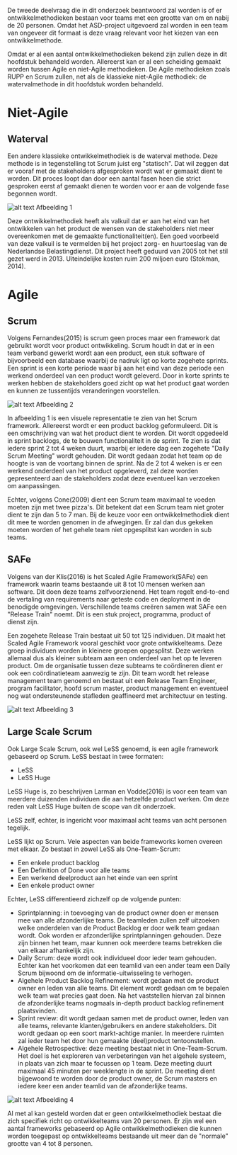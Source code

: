 De tweede deelvraag die in dit onderzoek beantwoord zal worden is of er ontwikkelmethodieken bestaan voor teams met een grootte van om en nabij de 20 personen. Omdat het ASD-project uitgevoerd zal worden in een team van ongeveer dit formaat is deze vraag relevant voor het kiezen van een ontwikkelmethode. 

Omdat er al een aantal ontwikkelmethodieken bekend zijn zullen deze in dit hoofdstuk behandeld worden. Allereerst kan er al een scheiding gemaakt worden tussen Agile en niet-Agile methodieken. De Agile methodieken zoals RUPP en Scrum zullen, net als de klassieke niet-Agile methodiek: de watervalmethode in dit hoofdstuk worden behandeld. 

# Niet-Agile 
## Waterval

Een andere klassieke ontwikkelmethodiek is de waterval methode. Deze methode is in tegenstelling tot Scrum juist erg "statisch". Dat wil zeggen dat er vooraf met de stakeholders afgesproken wordt wat er gemaakt dient te worden. Dit proces loopt dan door een aantal fasen heen die strict gesproken eerst af gemaakt dienen te worden voor er aan de volgende fase begonnen wordt.

 ![alt text](https://www.consultancy.nl/illustrations/news/detail/1464181921170_Waterval%20methode-01.jpg)
Afbeelding 1

Deze ontwikkelmethodiek heeft als valkuil dat er aan het eind van het ontwikkelen van het product de wensen van de stakeholders niet meer overeenkomen met de gemaakte functionaliteit(en). Een goed voorbeeld van deze valkuil is te vermelden bij het project zorg- en huurtoeslag van de Nederlandse Belastingdienst. Dit project heeft geduurd van 2005 tot het stil gezet werd in 2013. Uiteindelijke kosten ruim 200 miljoen euro (Stokman, 2014).

# Agile
## Scrum

Volgens Fernandes(2015) is scrum geen proces maar een framework dat gebruikt wordt voor product ontwikkeling. Scrum houdt in dat er in een team verband gewerkt wordt aan een product, een stuk software of bijvoorbeeld een database waarbij de nadruk ligt op korte zogehete sprints. Een sprint is een korte periode waar bij aan het eind van deze periode een werkend onderdeel van een product wordt geleverd. Door in korte sprints te werken hebben de stakeholders goed zicht op wat het product gaat worden en kunnen ze tussentijds veranderingen voorstellen.


![alt text](https://www.codeproject.com/KB/architecture/704720/ScrumWorkflow.png)
Afbeelding 2

In afbeelding 1 is een visuele representatie te zien van het Scrum framework. Allereerst wordt er een product backlog geformuleerd. Dit is een omschrijving van wat het product dient te worden. Dit wordt opgedeeld in sprint backlogs, de te bouwen functionaliteit in de sprint. Te zien is dat iedere sprint 2 tot 4 weken duurt, waarbij er iedere dag een zogehete "Daily Scrum Meeting" wordt gehouden. Dit wordt gedaan zodat het team op de hoogte is van de voortang binnen de sprint. Na de 2 tot 4 weken is er een werkend onderdeel van het product opgeleverd, zal deze worden gepresenteerd aan de stakeholders zodat deze eventueel kan verzoeken om aanpassingen. 

Echter, volgens Cone(2009) dient een Scrum team maximaal te voeden moeten zijn met twee pizza's. Dit betekent dat een Scrum team niet groter dient te zijn dan 5 to 7 man. Bij de keuze voor een ontwikkelmethodiek dient dit mee te worden genomen in de afwegingen. Er zal dan dus gekeken moeten worden of het gehele team niet opgesplitst kan worden in sub teams.

## SAFe

Volgens van der Klis(2016) is het Scaled Agile Framework(SAFe) een framework waarin teams bestaande uit 8 tot 10 mensen werken aan software. Dit doen deze teams zelfvoorzienend. Het team regelt end-to-end de vertaling van requirements naar geteste code en deployment in de benodigde omgevingen. Verschillende teams creëren samen wat SAFe een "Release Train" noemt. Dit is een stuk project, programma, product of dienst zijn. 

Een zogehete Release Train bestaat uit 50 tot 125 individuen. Dit maakt het Scaled Agile Framework vooral geschikt voor grote ontwikkelteams. Deze groep individuen worden in kleinere groepen opgesplitst. Deze werken allemaal dus als kleiner subteam aan een onderdeel van het op te leveren product. Om de organisatie tussen deze subteams te coördineren dient er ook een coördinatieteam aanwezig te zijn. Dit team wordt het release management team genoemd en bestaat uit een Release Team Engineer, program facilitator, hoofd scrum master, product management en eventueel nog wat ondersteunende stafleden geaffineerd met architectuur en testing. 

![alt text](http://www.henkjanvanderklis.nl/wp-content/uploads/2016/08/safe-in-a-nutshell.jpg)
Afbeelding 3

## Large Scale Scrum

Ook Large Scale Scrum, ook wel LeSS genoemd, is een agile framework gebaseerd op Scrum. LeSS bestaat in twee formaten:

- LeSS
- LeSS Huge

LeSS Huge is, zo beschrijven Larman en Vodde(2016) is voor een team van meerdere duizenden individuen die aan hetzelfde product werken. Om deze reden valt LeSS Huge buiten de scope van dit onderzoek.

LeSS zelf, echter, is ingericht voor maximaal acht teams van acht personen tegelijk. 

LeSS lijkt op Scrum. Vele aspecten van beide frameworks komen overeen met elkaar. Zo bestaat in zowel LeSS als One-Team-Scrum:

- Een enkele product backlog
- Een Definition of Done voor alle teams
- Een werkend deelproduct aan het einde van een sprint
- Een enkele product owner

Echter, LeSS differentieerd zichzelf op de volgende punten:

- Sprintplanning: in toevoeging van de product owner doen er mensen mee van alle afzonderlijke teams. De teamleden zullen zelf uitzoeken welke onderdelen van de Product Backlog er door welk team gedaan wordt. Ook worden er afzonderlijke sprintplanningen gehouden. Deze zijn binnen het team, maar kunnen ook meerdere teams betrekken die van elkaar afhankelijk zijn. 
- Daily Scrum: deze wordt ook individueel door ieder team gehouden. Echter kan het voorkomen dat een teamlid van een ander team een Daily Scrum bijwoond om de informatie-uitwisseling te verhogen.
- Algehele Product Backlog Refinement: wordt gedaan met de product owner en leden van alle teams. Dit element wordt gedaan om te bepalen welk team wat precies gaat doen. Na het vaststellen hiervan zal binnen de afzonderlijke teams nogmaals in-depth product backlog refinement plaatsvinden.
- Sprint review: dit wordt gedaan samen met de product owner, leden van alle teams, relevante klanten/gebruikers en andere stakeholders. Dit wordt gedaan op een soort markt-achtige manier. In meerdere ruimten zal ieder team het door hun gemaakte (deel)product tentoonstellen.
- Algehele Retrospective: deze meeting bestaat niet in One-Team-Scrum. Het doel is het exploreren van verbeteringen van het algehele systeem, in plaats van zich maar te focussen op 1 team. Deze meeting duurt maximaal 45 minuten per weeklengte in de sprint. De meeting dient bijgewoond te worden door de product owner, de Scrum masters en iedere keer een ander teamlid van de afzonderlijke teams.

![alt text](https://less.works/img/framework/xwhy-less-framework.png.pagespeed.ic.VsjqK3Rglz.png)
Afbeelding 4

Al met al kan gesteld worden dat er geen ontwikkelmethodiek bestaat die zich specifiek richt op ontwikkelteams van 20 personen. Er zijn wel een aantal frameworks gebaseerd op Agile ontwikkelmethodieken die kunnen worden toegepast op ontwikkelteams bestaande uit meer dan de "normale" grootte van 4 tot 8 personen. 


